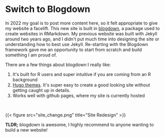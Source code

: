 # Switch to Blogdown


In 2022 my goal is to post more content here, so it felt appropriate to give my website a facelift. This new site is built in [blogdown](https://bookdown.org/yihui/blogdown/), a package used to create websites in RMarkdown. My previous website was built with Jekyll around two years ago, and I didn't put much time into designing the site or understanding how to best use Jekyll. Re-starting with the Blogdown framework gave me an opportunity to start from scratch and build something I am proud of.

There are a few things about blogdown I really like:
1. It's built for R users and super intuitive if you are coming from an R background
2. [Hugo themes](https://themes.gohugo.io/). It's super easy to create a good looking site without getting caught up in details.
3. Works well with github pages, where my site is currently hosted

<br/>

{{< figure src="site_change.png" title="Site Redesign" >}}

**TLDR;** blogdown is awesome, I highly recommend to anyone wanting to build a new website! 

